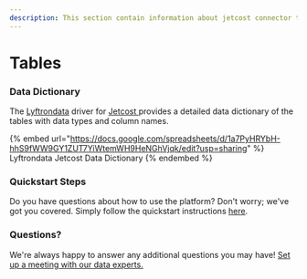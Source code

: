```yaml
---
description: This section contain information about jetcost connector tables information
---
```


# Tables

### Data Dictionary

The [Lyftrondata](https://www.lyftrondata.com/) driver for [Jetcost](https://www.lyftrondata.com/integration/jetcost/)[ ](https://www.lyftrondata.com/integration/jetcost/)provides a detailed data dictionary of the tables with data types and column names.

{% embed url="https://docs.google.com/spreadsheets/d/1a7PyHRYbH-hhS9fWW9GY1ZUT7YiWtemWH9HeNGhVjqk/edit?usp=sharing" %}
Lyftrondata Jetcost Data Dictionary
{% endembed %}

### Quickstart Steps

Do you have questions about how to use the platform? Don't worry; we've got you covered. Simply follow the quickstart instructions [here](../../../../quickstart-steps.md).

### Questions? <a href="#questions" id="questions"></a>

We're always happy to answer any additional questions you may have! [Set up a meeting with our data experts.](https://www.lyftrondata.com/book-a-meeting/)

